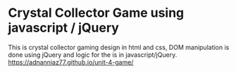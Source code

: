 # Crystal Collector Game using javascript / jQuery

This is crystal collector gaming design in html and css, DOM manipulation is done using jQuery and logic for the is in javascript/jQuery. <br>
https://adnanniaz77.github.io/unit-4-game/
